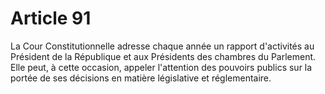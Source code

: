 # Article 91

La Cour Constitutionnelle adresse chaque année un rapport d'activités au Président de la République et aux Présidents des chambres du Parlement. Elle peut, à cette occasion, appeler l'attention des pouvoirs publics sur la portée de ses décisions en matière législative et réglementaire.